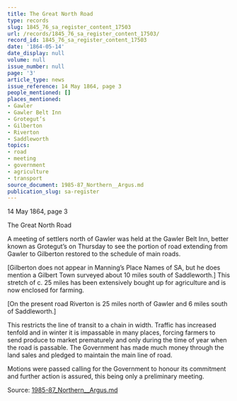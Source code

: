 ```yaml
---
title: The Great North Road
type: records
slug: 1845_76_sa_register_content_17503
url: /records/1845_76_sa_register_content_17503/
record_id: 1845_76_sa_register_content_17503
date: '1864-05-14'
date_display: null
volume: null
issue_number: null
page: '3'
article_type: news
issue_reference: 14 May 1864, page 3
people_mentioned: []
places_mentioned:
- Gawler
- Gawler Belt Inn
- Grotegut’s
- Gilberton
- Riverton
- Saddleworth
topics:
- road
- meeting
- government
- agriculture
- transport
source_document: 1985-87_Northern__Argus.md
publication_slug: sa-register
---
```


14 May 1864, page 3

The Great North Road

A meeting of settlers north of Gawler was held at the Gawler Belt Inn, better known as Grotegut’s on Thursday to see the portion of road extending from Gawler to Gilberton restored to the schedule of main roads.

[Gilberton does not appear in Manning’s Place Names of SA, but he does mention a Gilbert Town surveyed about 10 miles south of Saddleworth.]  This stretch of c. 25 miles has been extensively bought up for agriculture and is now enclosed for farming.

[On the present road Riverton is 25 miles north of Gawler and 6 miles south of Saddleworth.]

This restricts the line of transit to a chain in width.  Traffic has increased tenfold and in winter it is impassable in many places, forcing farmers to send produce to market prematurely and only during the time of year when the road is passable.  The Government has made much money through the land sales and pledged to maintain the main line of road.

Motions were passed calling for the Government to honour its commitment and further action is assured, this being only a preliminary meeting.


Source: [1985-87_Northern__Argus.md](/downloads/markdown/1985-87_Northern__Argus.md)

